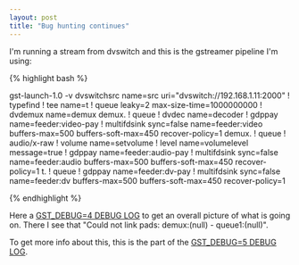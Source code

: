 ```yaml
---
layout: post
title: "Bug hunting continues"
---
```


I'm running a stream from dvswitch and this is the gstreamer pipeline I'm using:

{% highlight bash %}

gst-launch-1.0 -v dvswitchsrc name=src uri="dvswitch://192.168.1.11:2000" ! typefind ! tee name=t ! queue leaky=2 max-size-time=1000000000 ! dvdemux name=demux demux. ! queue ! dvdec name=decoder ! gdppay name=feeder:video-pay ! multifdsink sync=false name=feeder:video buffers-max=500 buffers-soft-max=450 recover-policy=1 demux. ! queue ! audio/x-raw ! volume name=setvolume ! level name=volumelevel message=true ! gdppay name=feeder:audio-pay ! multifdsink sync=false name=feeder:audio buffers-max=500 buffers-soft-max=450 recover-policy=1 t. ! queue ! gdppay name=feeder:dv-pay ! multifdsink sync=false name=feeder:dv buffers-max=500 buffers-soft-max=450 recover-policy=1

{% endhighlight %}

Here a [GST_DEBUG=4 DEBUG LOG] to get an overall picture of what is going on. There I see that "Could not link pads: demux:(null) - queue1:(null)".

To get more info about this, this is the part of the [GST_DEBUG=5 DEBUG LOG].

[GST_DEBUG=4 DEBUG LOG]: http://paste.ubuntu.com/7969281/
[GST_DEBUG=5 DEBUG LOG]: http://paste.ubuntu.com/7969398/
